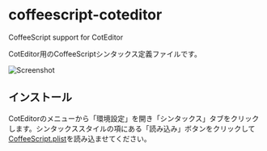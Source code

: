 coffeescript-coteditor
======================

CoffeeScript support for CotEditor

CotEditor用のCoffeeScriptシンタックス定義ファイルです。

![Screenshot](https://raw.github.com/gist/3772233/screenshot.png)

## インストール

CotEditorのメニューから「環境設定」を開き「シンタックス」タブをクリックします。シンタックススタイルの項にある「読み込み」ボタンをクリックして[CoffeeScript.plist](https://raw.github.com/iizukanao/coffeescript-coteditor/master/CoffeeScript.plist)を読み込ませてください。
